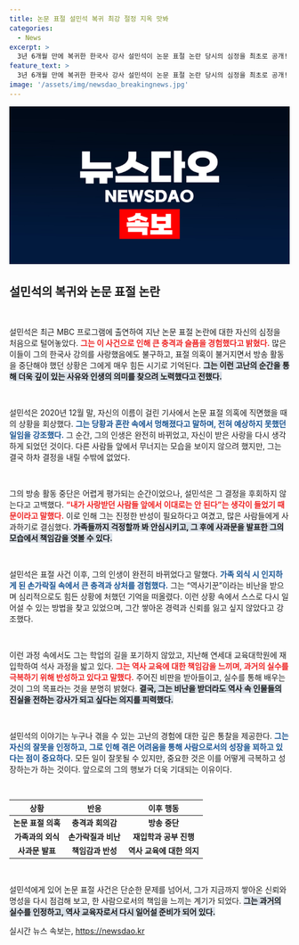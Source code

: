 ```yaml
---
title: 논문 표절 설민석 복귀 최강 절정 지옥 맛봐
categories:
  - News
excerpt: >
  3년 6개월 만에 복귀한 한국사 강사 설민석이 논문 표절 논란 당시의 심정을 최초로 공개! 그의 충격적인 경험과 진실을 담은 이야기가 공개되며, 과거를 극복하려는 그의 결단에 시선이 쏠리고 있다.
feature_text: >
  3년 6개월 만에 복귀한 한국사 강사 설민석이 논문 표절 논란 당시의 심정을 최초로 공개! 그의 충격적인 경험과 진실을 담은 이야기가 공개되며, 과거를 극복하려는 그의 결단에 시선이 쏠리고 있다.
image: '/assets/img/newsdao_breakingnews.jpg'
---
```


<p><img src="/assets/img/newsdao_breakingnews.jpg" alt="bookingtag 속보" /></p>

<h2 data-ke-size="size26">설민석의 복귀와 논문 표절 논란</h2>

<p data-ke-size="size16">&nbsp;</p>

<p>설민석은 최근 MBC 프로그램에 출연하여 지난 논문 표절 논란에 대한 자신의 심정을 처음으로 털어놓았다. <b><span style="color: #ee2323;">그는 이 사건으로 인해 큰 충격과 슬픔을 경험했다고 밝혔다.</span></b> 많은 이들이 그의 한국사 강의를 사랑했음에도 불구하고, 표절 의혹이 불거지면서 방송 활동을 중단해야 했던 상황은 그에게 매우 힘든 시기로 기억된다. <b><span style="background-color: #21538527;">그는 이런 고난의 순간을 통해 더욱 깊이 있는 사유와 인생의 의미를 찾으려 노력했다고 전했다.</span></b> </p>

<p data-ke-size="size16">&nbsp;</p>

<p>설민석은 2020년 12월 말, 자신의 이름이 걸린 기사에서 논문 표절 의혹에 직면했을 때의 상황을 회상했다. <b><span style="color: #1a5490;">그는 당황과 혼란 속에서 멍해졌다고 말하며, 전혀 예상하지 못했던 일임을 강조했다.</span></b> 그 순간, 그의 인생은 완전히 바뀌었고, 자신이 받은 사랑을 다시 생각하게 되었던 것이다. 다른 사람들 앞에서 무너지는 모습을 보이지 않으려 했지만, 그는 결국 하차 결정을 내릴 수밖에 없었다.</p>

<p data-ke-size="size16">&nbsp;</p>

<p>그의 방송 활동 중단은 어렵게 평가되는 순간이었으나, 설민석은 그 결정을 후회하지 않는다고 고백했다. <b><span style="color: #ee2323;">“내가 사랑받던 사람들 앞에서 이대로는 안 된다”는 생각이 들었기 때문이라고 말했다.</span></b> 이로 인해 그는 진정한 반성이 필요하다고 여겼고, 많은 사람들에게 사과하기로 결심했다. <b><span style="background-color: #21538527;">가족들까지 걱정할까 봐 안심시키고, 그 후에 사과문을 발표한 그의 모습에서 책임감을 엿볼 수 있다.</span></b></p>

<p data-ke-size="size16">&nbsp;</p>

<p>설민석은 표절 사건 이후, 그의 인생이 완전히 바뀌었다고 말했다. <b><span style="color: #1a5490;">가족 외식 시 인지하게 된 손가락질 속에서 큰 충격과 상처를 경험했다.</span></b> 그는 “역사기꾼”이라는 비난을 받으며 심리적으로도 힘든 상황에 처했던 기억을 떠올렸다. 이런 상황 속에서 스스로 다시 일어설 수 있는 방법을 찾고 있었으며, 그간 쌓아온 경력과 신뢰를 잃고 싶지 않았다고 강조했다.</p>

<p data-ke-size="size16">&nbsp;</p>

<p>이런 과정 속에서도 그는 학업의 길을 포기하지 않았고, 지난해 연세대 교육대학원에 재입학하여 석사 과정을 밟고 있다. <b><span style="color: #ee2323;">그는 역사 교육에 대한 책임감을 느끼며, 과거의 실수를 극복하기 위해 반성하고 있다고 말했다.</span></b> 주어진 비판을 받아들이고, 실수를 통해 배우는 것이 그의 목표라는 것을 분명히 밝혔다. <b><span style="background-color: #21538527;">결국, 그는 비난을 받더라도 역사 속 인물들의 진실을 전하는 강사가 되고 싶다는 의지를 피력했다.</span></b></p>

<p data-ke-size="size16">&nbsp;</p>

<p>설민석의 이야기는 누구나 겪을 수 있는 고난의 경험에 대한 깊은 통찰을 제공한다. <b><span style="color: #1a5490;">그는 자신의 잘못을 인정하고, 그로 인해 겪은 어려움을 통해 사람으로서의 성장을 꾀하고 있다는 점이 중요하다.</span></b> 모든 일이 잘못될 수 있지만, 중요한 것은 이를 어떻게 극복하고 성장하는가 하는 것이다. 앞으로의 그의 행보가 더욱 기대되는 이유이다.</p>

<p data-ke-size="size16">&nbsp;</p>

<table style="width: 100%;">
    <thead>
        <tr>
            <th style="text-align: center;"><b>상황</b></th>
            <th style="text-align: center;"><b>반응</b></th>
            <th style="text-align: center;"><b>이후 행동</b></th>
        </tr>
    </thead>
    <tbody>
        <tr>
            <td style="text-align: center; height: 17px;"><b>논문 표절 의혹</b></td>
            <td style="text-align: center; height: 17px;"><b>충격과 회의감</b></td>
            <td style="text-align: center; height: 17px;"><b>방송 중단</b></td>
        </tr>
        <tr>
            <td style="text-align: center; height: 17px;"><b>가족과의 외식</b></td>
            <td style="text-align: center; height: 17px;"><b>손가락질과 비난</b></td>
            <td style="text-align: center; height: 17px;"><b>재입학과 공부 진행</b></td>
        </tr>
        <tr>
            <td style="text-align: center; height: 17px;"><b>사과문 발표</b></td>
            <td style="text-align: center; height: 17px;"><b>책임감과 반성</b></td>
            <td style="text-align: center; height: 17px;"><b>역사 교육에 대한 의지</b></td>
        </tr>
    </tbody>
</table>

<p data-ke-size="size16">&nbsp;</p>

<p>설민석에게 있어 논문 표절 사건은 단순한 문제를 넘어서, 그가 지금까지 쌓아온 신뢰와 명성을 다시 점검해 보고, 한 사람으로서의 책임을 느끼는 계기가 되었다. <b><span style="background-color: #21538527;">그는 과거의 실수를 인정하고, 역사 교육자로서 다시 일어설 준비가 되어 있다.</span></b> </p>
실시간 뉴스 속보는, <a href="https://newsdao.kr" rel="dofollow">https://newsdao.kr</a>


